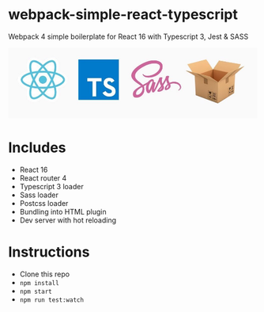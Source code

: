 # webpack-simple-react-typescript

Webpack 4 simple boilerplate for React 16 with Typescript 3, Jest & SASS

![Webpack simple](webpack-simple.jpg)

# Includes
- React 16
- React router 4
- Typescript 3 loader
- Sass loader
- Postcss loader
- Bundling into HTML plugin
- Dev server with hot reloading

# Instructions
- Clone this repo
- `npm install`
- `npm start`
- `npm run test:watch`
